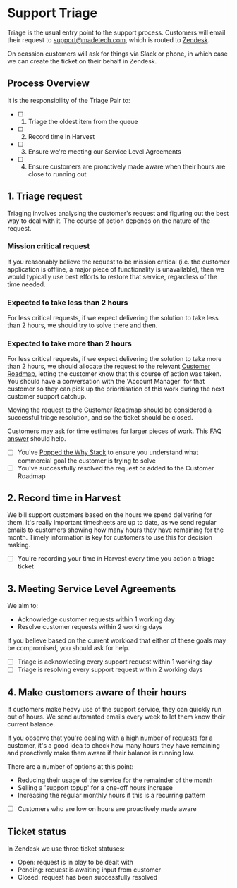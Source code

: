 # Support Triage

Triage is the usual entry point to the support process. Customers will email their request to support@madetech.com, which is routed to [Zendesk](https://madetechsupport.zendesk.com).

On ocassion customers will ask for things via Slack or phone, in which case we can create the ticket on their behalf in Zendesk.

## Process Overview

It is the responsibility of the Triage Pair to:

- [ ] 1. Triage the oldest item from the queue
- [ ] 2. Record time in Harvest
- [ ] 3. Ensure we're meeting our Service Level Agreements
- [ ] 4. Ensure customers are proactively made aware when their hours are close to running out

## 1. Triage request

Triaging involves analysing the customer's request and figuring out the best way to deal with it. The course of action depends on the nature of the request.

### Mission critical request

If you reasonably believe the request to be mission critical (i.e. the customer application is offline, a major piece of functionality is unavailable), then we would typically use best efforts to restore that service, regardless of the time needed.

### Expected to take less than 2 hours

For less critical requests, if we expect delivering the solution to take less than 2 hours, we should try to solve there and then.

### Expected to take more than 2 hours

For less critical requests, if we expect delivering the solution to take more than 2 hours, we should allocate the request to the relevant [Customer Roadmap](https://trello.com/b/fXZz8YC3/support-epics), letting the customer know that this course of action was taken. You should have a conversation with the 'Account Manager' for that customer so they can pick up the prioritisation of this work during the next customer support catchup.

Moving the request to the Customer Roadmap should be considered a successful triage resolution, and so the ticket should be closed.

Customers may ask for time estimates for larger pieces of work. This [FAQ answer](process/support/faqs.md) should help.

- [ ] You've [Popped the Why Stack](http://www.mattblodgett.com/2009/01/pop-stack.html) to ensure you understand what commercial goal the customer is trying to solve
- [ ] You've successfully resolved the request or added to the Customer Roadmap

## 2. Record time in Harvest

We bill support customers based on the hours we spend delivering for them. It's really important timesheets are up to date, as we send regular emails to customers showing how many hours they have remaining for the month. Timely information is key for customers to use this for decision making.

- [ ] You're recording your time in Harvest every time you action a triage ticket

## 3. Meeting Service Level Agreements

We aim to:

* Acknowledge customer requests within 1 working day
* Resolve customer requests within 2 working days

If you believe based on the current workload that either of these goals may be compromised, you should ask for help.

- [ ] Triage is acknowleding every support request within 1 working day
- [ ] Triage is resolving every support request within 2 working days

## 4. Make customers aware of their hours

If customers make heavy use of the support service, they can quickly run out of hours. We send automated emails every week to let them know their current balance.

If you observe that you're dealing with a high number of requests for a customer, it's a good idea to check how many hours they have remaining and proactively make them aware if their balance is running low.

There are a number of options at this point:

* Reducing their usage of the service for the remainder of the month
* Selling a 'support topup' for a one-off hours increase
* Increasing the regular monthly hours if this is a recurring pattern

- [ ] Customers who are low on hours are proactively made aware

## Ticket status

In Zendesk we use three ticket statuses:

* Open: request is in play to be dealt with
* Pending: request is awaiting input from customer
* Closed: request has been successfully resolved
